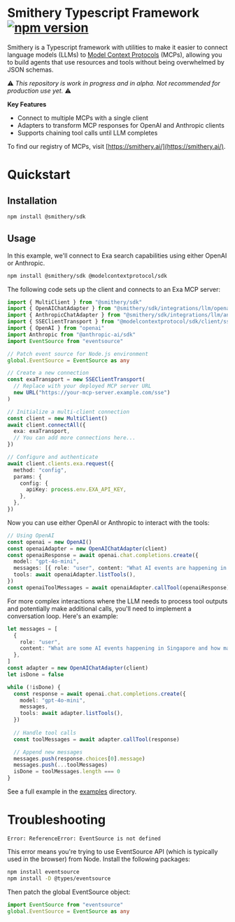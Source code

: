 # Smithery Typescript Framework [![npm version](https://badge.fury.io/js/@smithery%2Fsdk.svg)](https://badge.fury.io/js/@smithery%2Fsdk)

Smithery is a Typescript framework with utilities to make it easier to connect language models (LLMs) to [Model Context Protocols](https://modelcontextprotocol.io/) (MCPs), allowing you to build agents that use resources and tools without being overwhelmed by JSON schemas.

⚠️ _This repository is work in progress and in alpha. Not recommended for production use yet._ ⚠️

**Key Features**

- Connect to multiple MCPs with a single client
- Adapters to transform MCP responses for OpenAI and Anthropic clients
- Supports chaining tool calls until LLM completes

To find our registry of MCPs, visit [https://smithery.ai/](https://smithery.ai/).

# Quickstart

## Installation

```bash
npm install @smithery/sdk
```

## Usage

In this example, we'll connect to Exa search capabilities using either OpenAI or Anthropic.

```bash
npm install @smithery/sdk @modelcontextprotocol/sdk
```

The following code sets up the client and connects to an Exa MCP server:

```typescript
import { MultiClient } from "@smithery/sdk"
import { OpenAIChatAdapter } from "@smithery/sdk/integrations/llm/openai"
import { AnthropicChatAdapter } from "@smithery/sdk/integrations/llm/anthropic"
import { SSEClientTransport } from "@modelcontextprotocol/sdk/client/sse.js"
import { OpenAI } from "openai"
import Anthropic from "@anthropic-ai/sdk"
import EventSource from "eventsource"

// Patch event source for Node.js environment
global.EventSource = EventSource as any

// Create a new connection
const exaTransport = new SSEClientTransport(
  // Replace with your deployed MCP server URL
  new URL("https://your-mcp-server.example.com/sse")
)

// Initialize a multi-client connection
const client = new MultiClient()
await client.connectAll({
  exa: exaTransport,
  // You can add more connections here...
})

// Configure and authenticate
await client.clients.exa.request({
  method: "config",
  params: {
    config: {
      apiKey: process.env.EXA_API_KEY,
    },
  },
})
```

Now you can use either OpenAI or Anthropic to interact with the tools:

```typescript
// Using OpenAI
const openai = new OpenAI()
const openaiAdapter = new OpenAIChatAdapter(client)
const openaiResponse = await openai.chat.completions.create({
  model: "gpt-4o-mini",
  messages: [{ role: "user", content: "What AI events are happening in Singapore?" }],
  tools: await openaiAdapter.listTools(),
})
const openaiToolMessages = await openaiAdapter.callTool(openaiResponse)
```

For more complex interactions where the LLM needs to process tool outputs and potentially make additional calls, you'll need to implement a conversation loop. Here's an example:

```typescript
let messages = [
  {
    role: "user",
    content: "What are some AI events happening in Singapore and how many days until the next one?",
  },
]
const adapter = new OpenAIChatAdapter(client)
let isDone = false

while (!isDone) {
  const response = await openai.chat.completions.create({
    model: "gpt-4o-mini",
    messages,
    tools: await adapter.listTools(),
  })
  
  // Handle tool calls
  const toolMessages = await adapter.callTool(response)

  // Append new messages
  messages.push(response.choices[0].message)
  messages.push(...toolMessages)
  isDone = toolMessages.length === 0
}
```

See a full example in the [examples](./src/examples) directory.

# Troubleshooting

```
Error: ReferenceError: EventSource is not defined
```

This error means you're trying to use EventSource API (which is typically used in the browser) from Node. Install the following packages:

```bash
npm install eventsource
npm install -D @types/eventsource
```

Then patch the global EventSource object:

```typescript
import EventSource from "eventsource"
global.EventSource = EventSource as any
